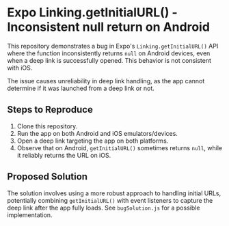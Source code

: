 # Expo Linking.getInitialURL() - Inconsistent null return on Android

This repository demonstrates a bug in Expo's `Linking.getInitialURL()` API where the function inconsistently returns `null` on Android devices, even when a deep link is successfully opened.  This behavior is not consistent with iOS.

The issue causes unreliability in deep link handling, as the app cannot determine if it was launched from a deep link or not.

## Steps to Reproduce

1. Clone this repository.
2. Run the app on both Android and iOS emulators/devices.
3. Open a deep link targeting the app on both platforms.
4. Observe that on Android, `getInitialURL()` sometimes returns `null`, while it reliably returns the URL on iOS.

## Proposed Solution

The solution involves using a more robust approach to handling initial URLs, potentially combining `getInitialURL()` with event listeners to capture the deep link after the app fully loads.  See `bugSolution.js` for a possible implementation.
